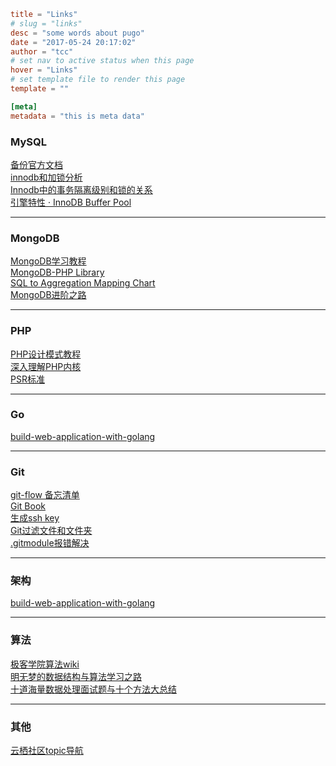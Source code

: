 ```toml
title = "Links"
# slug = "links"
desc = "some words about pugo"
date = "2017-05-24 20:17:02"
author = "tcc"
# set nav to active status when this page
hover = "Links"
# set template file to render this page
template = ""

[meta]
metadata = "this is meta data"
```
### MySQL
[备份官方文档](https://dev.mysql.com/doc/refman/5.7/en/mysqldump.html)<br>
[innodb和加锁分析](https://liuzhengyang.github.io/2016/09/25/mysqlinnodb/)<br>
[Innodb中的事务隔离级别和锁的关系](https://tech.meituan.com/innodb-lock.html)<br>
[引擎特性 · InnoDB Buffer Pool](https://juejin.im/entry/59f7e995518825569538f149?utm_source=gold_browser_extension)<br>


-----------


### MongoDB
[MongoDB学习教程](https://www.gitbook.com/book/piaosanlang/mongodb/details)<br>
[MongoDB-PHP Library](https://docs.mongodb.com/php-library/master/)<br>
[SQL to Aggregation Mapping Chart](https://docs.mongodb.com/manual/reference/sql-aggregation-comparison/)<br>
[MongoDB进阶之路](https://yq.aliyun.com/topic/114)<br>



------------


### PHP
[PHP设计模式教程](http://www.awaimai.com/patterns)<br>
[深入理解PHP内核](http://www.php-internals.com/book/)<br>
[PSR标准](https://psr.phphub.org/)<br>



------------

### Go
[build-web-application-with-golang](https://github.com/astaxie/build-web-application-with-golang)<br>




------------

### Git
[git-flow 备忘清单](http://danielkummer.github.io/git-flow-cheatsheet/index.zh_CN.html)<br>
[Git Book](https://git-scm.com/book/zh/v2)<br>
[生成ssh key](https://help.github.com/articles/generating-a-new-ssh-key-and-adding-it-to-the-ssh-agent/)<br>
[Git过滤文件和文件夹](http://www.cnblogs.com/wugang/archive/2013/05/23/3094748.html)<br>
[.gitmodule报错解决](https://stackoverflow.com/questions/4185365/no-submodule-mapping-found-in-gitmodule-for-a-path-thats-not-a-submodule)<br>




------------

### 架构
[build-web-application-with-golang](https://github.com/astaxie/build-web-application-with-golang)<br>




------------

### 算法
[极客学院算法wiki](http://wiki.jikexueyuan.com/list/sort/)<br>
[明无梦的数据结构与算法学习之路](http://www.dreamxu.com/books/dsa/)<br>
[十道海量数据处理面试题与十个方法大总结](http://blog.csdn.net/v_JULY_v/article/details/6279498)<br>




------------

### 其他
[云栖社区topic导航](https://yq.aliyun.com/topic)<br>

